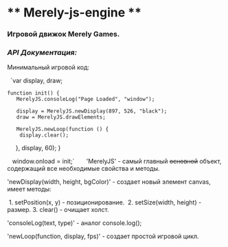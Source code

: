 # ** Merely-js-engine **
### Игровой движок Merely Games.

### *API Документация:*
Минимальный игровой код:

   ´var display, draw;
        
    function init() {
       MerelyJS.consoleLog("Page Loaded", "window");

       display = MerelyJS.newDisplay(897, 526, "black");
       draw = MerelyJS.drawElements;

       MerelyJS.newLoop(function () {
        display.clear();
          
       }, display, 60);
      }

    window.onload = init;`
      
'MerelyJS' - самый главный ~~основной~~ объект, содержащий все необходимые свойства и методы.

'newDisplay(width, height, bgColor)' - создает новый элемент canvas, имеет методы:

  1. setPosition(x, y) - позиционирование.
  2. setSize(width, height) - размер.
  3. clear() - очищает холст.

'consoleLog(text, type)' - аналог console.log();

'newLoop(function, display, fps)' - создает простой игровой цикл.
